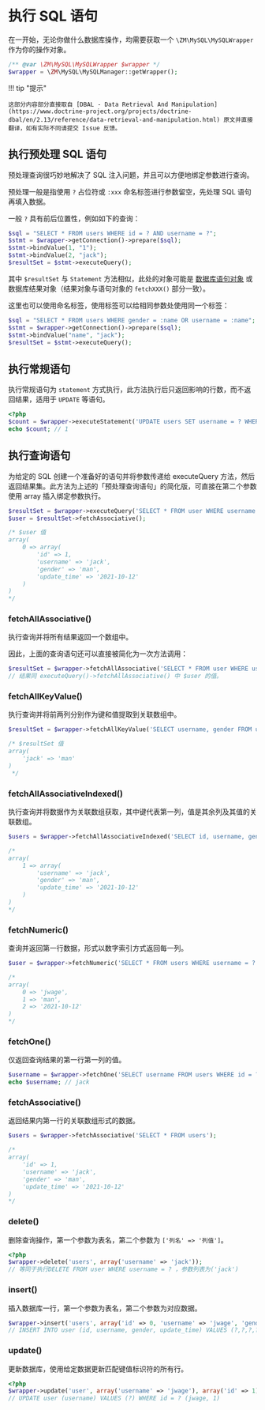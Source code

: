 # 执行 SQL 语句

在一开始，无论你做什么数据库操作，均需要获取一个 `\ZM\MySQL\MySQLWrapper` 作为你的操作对象。

```php
/** @var \ZM\MySQL\MySQLWrapper $wrapper */
$wrapper = \ZM\MySQL\MySQLManager::getWrapper();
```

!!! tip "提示"

    这部分内容部分直接取自 [DBAL - Data Retrieval And Manipulation](https://www.doctrine-project.org/projects/doctrine-dbal/en/2.13/reference/data-retrieval-and-manipulation.html) 原文并直接翻译，如有实际不同请提交 Issue 反馈。

## 执行预处理 SQL 语句

预处理查询很巧妙地解决了 SQL 注入问题，并且可以方便地绑定参数进行查询。

预处理一般是指使用 `?` 占位符或 `:xxx` 命名标签进行参数留空，先处理 SQL 语句再填入数据。

一般 `?` 具有前后位置性，例如如下的查询：

```php
$sql = "SELECT * FROM users WHERE id = ? AND username = ?";
$stmt = $wrapper->getConnection()->prepare($sql);
$stmt->bindValue(1, "1");
$stmt->bindValue(2, "jack");
$resultSet = $stmt->executeQuery();
```

其中 `$resultSet` 与 `Statement` 方法相似，此处的对象可能是 [数据库语句对象](../mysql-statement) 或 数据库结果对象（结果对象与语句对象的 `fetchXXX()` 部分一致）。

这里也可以使用命名标签，使用标签可以给相同参数处使用同一个标签：

```php
$sql = "SELECT * FROM users WHERE gender = :name OR username = :name";
$stmt = $wrapper->getConnection()->prepare($sql);
$stmt->bindValue("name", "jack");
$resultSet = $stmt->executeQuery();
```

## 执行常规语句

执行常规语句为 `statement` 方式执行，此方法执行后只返回影响的行数，而不返回结果，适用于 `UPDATE` 等语句。

```php
<?php
$count = $wrapper->executeStatement('UPDATE users SET username = ? WHERE id = ?', array('jwage', 1));
echo $count; // 1
```

## 执行查询语句

为给定的 SQL 创建一个准备好的语句并将参数传递给 executeQuery 方法，然后返回结果集。此方法为上述的「预处理查询语句」的简化版，可直接在第二个参数使用 array 插入绑定参数执行。

```php
$resultSet = $wrapper->executeQuery('SELECT * FROM user WHERE username = ?', array('jack'));
$user = $resultSet->fetchAssociative();

/* $user 值
array(
    0 => array(
        'id' => 1,
        'username' => 'jack',
        'gender' => 'man',
        'update_time' => '2021-10-12'
    )
)
*/
```

### fetchAllAssociative()

执行查询并将所有结果返回一个数组中。

因此，上面的查询语句还可以直接被简化为一次方法调用：

```php
$resultSet = $wrapper->fetchAllAssociative('SELECT * FROM user WHERE username = ?', array('jack'));
// 结果同 executeQuery()->fetchAllAssociative() 中 $user 的值。
```

### fetchAllKeyValue()

执行查询并将前两列分别作为键和值提取到关联数组中。

```php
$resultSet = $wrapper->fetchAllKeyValue('SELECT username, gender FROM user WHERE username = ?', array('jack'));

/* $resultSet 值
array(
    'jack' => 'man'
)
 */
```

### fetchAllAssociativeIndexed()

执行查询并将数据作为关联数组获取，其中键代表第一列，值是其余列及其值的关联数组。

```php
$users = $wrapper->fetchAllAssociativeIndexed('SELECT id, username, gender FROM users');

/*
array(
    1 => array(
        'username' => 'jack',
        'gender' => 'man',
        'update_time' => '2021-10-12'
    )
)
*/
```

### fetchNumeric()

查询并返回第一行数据，形式以数字索引方式返回每一列。

```php
$user = $wrapper->fetchNumeric('SELECT * FROM users WHERE username = ?', array('jack'));

/*
array(
    0 => 'jwage',
    1 => 'man',
    2 => '2021-10-12'
)
*/
```

### fetchOne()

仅返回查询结果的第一行第一列的值。

```php
$username = $wrapper->fetchOne('SELECT username FROM users WHERE id = ?', array(1));
echo $username; // jack
```

### fetchAssociative()

返回结果内第一行的关联数组形式的数据。

```php
$users = $wrapper->fetchAssociative('SELECT * FROM users');

/*
array(
    'id' => 1,
    'username' => 'jack',
    'gender' => 'man',
    'update_time' => '2021-10-12'
)
*/
```

### delete()

删除查询操作，第一个参数为表名，第二个参数为 `['列名' => '列值']`。

```php
<?php
$wrapper->delete('users', array('username' => 'jack'));
// 等同于执行DELETE FROM user WHERE username = ? ，参数列表为('jack')
```

### insert()

插入数据库一行，第一个参数为表名，第二个参数为对应数据。

```php
$wrapper->insert('users', array('id' => 0, 'username' => 'jwage', 'gender' => 'woman', 'update_time' => '2021-10-17'));
// INSERT INTO user (id, username, gender, update_time) VALUES (?,?,?,?) (0,jwage,woman,2021-10-17)
```

### update()

更新数据库，使用给定数据更新匹配键值标识符的所有行。

```php
<?php
$wrapper->update('user', array('username' => 'jwage'), array('id' => 1));
// UPDATE user (username) VALUES (?) WHERE id = ? (jwage, 1)
```

